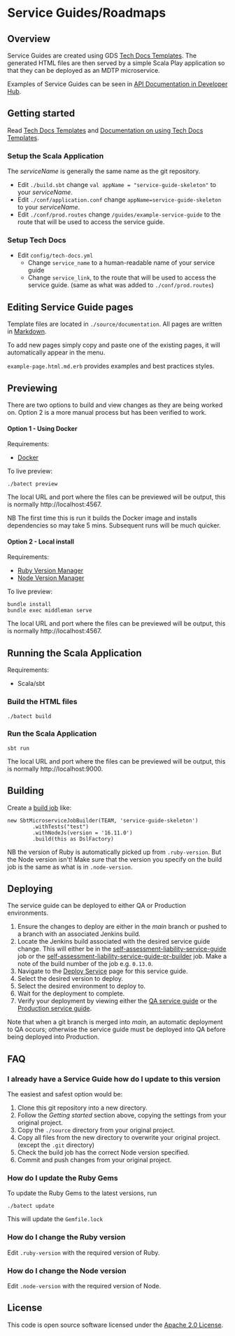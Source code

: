 # Service Guides/Roadmaps

## Overview

Service Guides are created using GDS [Tech Docs Templates](https://github.com/alphagov/tech-docs-template).
The generated HTML files are then served by a simple Scala Play application so that they can be deployed
as an MDTP microservice.

Examples of Service Guides can be seen in [API Documentation in Developer Hub](https://developer.service.hmrc.gov.uk/api-documentation/docs/api).

## Getting started

Read [Tech Docs Templates][tdt] and [Documentation on using Tech Docs Templates](https://tdt-documentation.london.cloudapps.digital/#technical-documentation-template).

### Setup the Scala Application

The _serviceName_ is generally the same name as the git repository.

* Edit `./build.sbt` change `val appName = "service-guide-skeleton"` to your _serviceName_.
* Edit `./conf/application.conf` change `appName=service-guide-skeleton` to your _serviceName_.
* Edit `./conf/prod.routes` change `/guides/example-service-guide` to the route that will be used to access the service guide.

### Setup Tech Docs

* Edit `config/tech-docs.yml`
  * Change `service_name` to a human-readable name of your service guide
  * Change `service_link`, to the route that will be used to access the service guide. (same as what was added to `./conf/prod.routes`)

## Editing Service Guide pages

Template files are located in `./source/documentation`. All pages are written in [Markdown](https://en.wikipedia.org/wiki/Markdown).

To add new pages simply copy and paste one of the existing pages, it will automatically appear in the menu.

`example-page.html.md.erb` provides examples and best practices styles.

## Previewing

There are two options to build and view changes as they are being worked on. Option 2 is a more manual process but has been verified to work.

#### Option 1 - Using Docker

Requirements:
* [Docker](https://www.docker.com/)

To live preview:
```
./batect preview
```
The local URL and port where the files can be previewed will be output, this is normally http://localhost:4567.

NB The first time this is run it builds the Docker image and installs dependencies so may take 5 mins.
Subsequent runs will be much quicker.

#### Option 2 - Local install

Requirements:
* [Ruby Version Manager][rbenv]
* [Node Version Manager][nodenv]

To live preview:
```
bundle install
bundle exec middleman serve
```
The local URL and port where the files can be previewed will be output, this is normally http://localhost:4567.

## Running the Scala Application

Requirements:
* Scala/sbt

### Build the HTML files
```
./batect build
```
### Run the Scala Application
```
sbt run
```

The local URL and port where the files can be previewed will be output, this is normally http://localhost:9000.

## Building

Create a [build job](https://github.com/hmrc/build-jobs) like:
```
new SbtMicroserviceJobBuilder(TEAM, 'service-guide-skeleton')
        .withTests("test")
        .withNodeJs(version = '16.11.0')
        .build(this as DslFactory)
```

NB the version of Ruby is automatically picked up from `.ruby-version`. But the Node version isn't! Make sure that the 
version you specify on the build job is the same as what is in `.node-version`.

## Deploying

The service guide can be deployed to either QA or Production environments.

1. Ensure the changes to deploy are either in the _main_ branch or pushed to a branch with an associated Jenkins build. 
2. Locate the Jenkins build associated with the desired service guide change. This will either be in the [self-assessment-liability-service-guide](https://build.tax.service.gov.uk/job/Digital%20Interfaces/job/Self%20Assessment%20Liability%20API/job/self-assessment-liability-service-guide/) job or the [self-assessment-liability-service-guide-pr-builder](https://build.tax.service.gov.uk/job/Digital%20Interfaces/job/Self%20Assessment%20Liability%20API/job/self-assessment-liability-service-guide-pr-builder/) job. Make a note of the build number of the job e.g. `0.13.0`.
3. Navigate to the [Deploy Service](https://catalogue.tax.service.gov.uk/deploy-service?serviceName=self-assessment-liability-service-guide) page for this service guide.
4. Select the desired version to deploy.
5. Select the desired environment to deploy to.
6. Wait for the deployment to complete.
7. Verify your deployment by viewing either the [QA service guide](https://developer.qa.tax.service.gov.uk/guides/self-assessment-liability-service-guide/) or the [Production service guide](https://developer.service.hmrc.gov.uk/guides/self-assessment-liability-service-guide/).

Note that when a git branch is merged into _main_, an automatic deployment to QA occurs; otherwise the service guide must be deployed into QA before being deployed into Production.

## FAQ

### I already have a Service Guide how do I update to this version

The easiest and safest option would be:

1. Clone this git repository into a new directory.
2. Follow the _Getting started_ section above, copying the settings from your original project.
3. Copy the `./source` directory from your original project.
4. Copy all files from the new directory to overwrite your original project. (except the `.git` directory)
5. Check the build job has the correct Node version specified.
6. Commit and push changes from your original project.

### How do I update the Ruby Gems
To update the Ruby Gems to the latest versions, run
```
./batect update
```
This will update the `Gemfile.lock`

### How do I change the Ruby version
Edit `.ruby-version` with the required version of Ruby.


### How do I change the Node version
Edit `.node-version` with the required version of Node.

[tdt]: https://github.com/alphagov/tech-docs-template
[rbenv]: https://github.com/rbenv/rbenv
[nodenv]: https://github.com/nodenv/nodenv

## License
This code is open source software licensed under the [Apache 2.0 License]("http://www.apache.org/licenses/LICENSE-2.0.html").
